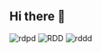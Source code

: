 ## Hi there 👋
   ![rdpd](https://github.com/user-attachments/assets/4aed3e84-0072-4260-963a-8ffc597831a5)
![RDD](https://github.com/user-attachments/assets/4f514c4e-6848-45f5-bdd4-016c92400ac3)
![rddd](https://github.com/user-attachments/assets/9ab00419-4958-4286-bd68-9e34437aea43)

